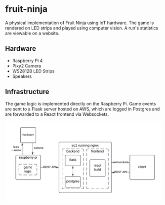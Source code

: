# fruit-ninja

A physical implementation of Fruit Ninja using IoT hardware. The game is rendered on LED strips and played using computer vision. A run's statistics are viewable on a website.

## Hardware
- Raspberry Pi 4
- Pixy2 Camera
- WS2812B LED Strips
- Speakers

## Infrastructure
The game logic is implemented directly on the Raspberry Pi. Game events are sent to a  Flask server hosted on AWS, which are logged in Postgres and are forwarded to a React frontend via Websockets.

![Logo](./images/fruit_ninja_infra.png)
